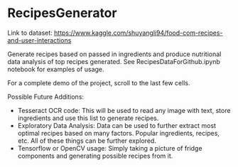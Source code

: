 # RecipesGenerator

Link to dataset: https://www.kaggle.com/shuyangli94/food-com-recipes-and-user-interactions

Generate recipes based on passed in ingredients and produce nutritional data analysis of top recipes generated.
See RecipesDataForGithub.ipynb notebook for examples of usage. 

For a complete demo of the project, scroll to the last few cells.

Possible Future Additions:
- Tesseract OCR code: This will be used to read any image with text, store ingredients and use this list to generate recipes.
- Exploratory Data Analysis: Data can be used to further extract most optimal recipes based on many factors. Popular ingredients, recipes, etc. All of these things can be further explored.
- Tensorflow or OpenCV usage: Simply taking a picture of fridge components and generating possible recipes from it.

